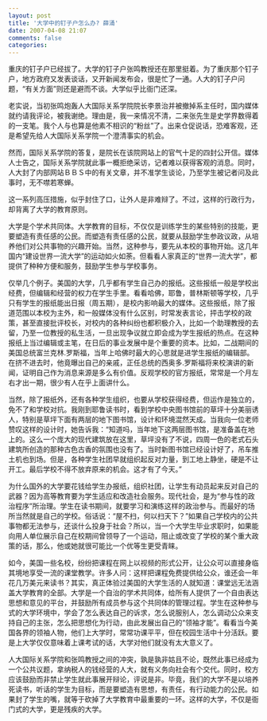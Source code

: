 ```yaml
---
layout: post
title: '大学中的钉子户怎么办? 薛涌'
date: 2007-04-08 21:07
comments: false
categories: 
---
```

    

重庆的钉子户已经拔了。大学的钉子户张鸣教授还在那里挺着。为了重庆那个钉子户，地方政府又发表谈话，又开新闻发布会，很是忙了一通。人大的钉子户问题，“有关方面”则还是避而不谈。大学似乎比衙门还深。

老实说，当初张鸣炮轰人大国际关系学院院长李景治并被撤掉系主任时，国内媒体就约请我评论，被我谢绝。理由是，我一来情况不清，二来张先生是史学界数得着的一支笔。我个人与也算是他素不相识的“粉丝”了。出来仓促说话，恐难客观，还是希望先给人大国际关系学院一个澄清事实的机会。

然而，国际关系学院的答复，是院长在该院网站上的官气十足的四封公开信。媒体人士告之，国际关系学院就此事一概拒绝采访，记者难以获得客观的消息。同时，人大封了内部网站ＢＢＳ中的有关文章，并不准学生谈论，乃至学生被记者问及此事时，无不噤若寒蝉。

这一系列高压措施，似乎封住了口，让外人是非难辩了。不过，这样的行政行为，却背离了大学的教育原则。

大学是个学术共同体。大学教育的目标，不仅仅是训练学生的某些特别的技能，更要塑造有责任感的公民。而塑造有责任感的公民，就要从鼓励学生参政议政，从培养他们对公共事物的兴趣开始。当然，这种参与，要先从本校的事物开始。这几年国内“建设世界一流大学”的运动如火如荼。但看看人家真正的“世界一流大学”，都提供了种种方便和服务，鼓励学生参与学校事务。

仅举几个例子。美国的大学，几乎都有学生自己办的报纸。这些报纸一般是学校出经费，但编辑和经营的权力在学生手里。看看哈佛，耶鲁，普林斯顿等学校，几乎只有学生的报纸能出日报（周五期），是校内影响最大的媒体。这些报纸，除了报道范围以本校为主外，和一般媒体没有什么区别，时常发表言论，抨击学校的政策，甚至直接批评校长，对校内的各种纠纷也都积极介入，比如一个助理教授的去留，乃至一位教授的私生活，一旦出现争议就立即会成为学生报纸的热点。在这种报纸上当过编辑或主笔，在日后的事业发展中是个重要的资本。比如，二战期间的美国总统富兰克林.罗斯福，当年上哈佛时最大的心思就是进学生报纸的编辑部。在挤不进去时，他竟曝出自己的亲戚，正任总统的西奥多.罗斯福将来校演讲的新闻，证明自己作为消息来源是多么有价值。反观学校的官方报纸，常常是一个月左右才出一期，很少有人在乎上面讲什么。

当然，除了报纸外，还有各种学生组织，也要从学校获得经费，但运作是独立的，免不了和学校对抗。我刚到耶鲁读书时，看到学校中央图书馆前的草坪十分美丽诱人，特别是草坪下面有两层的地下图书馆，设计和环境混然天成。当我向一位老师赞叹这样的设计时，她告诉我：“知道吗，当年地下这两层图书馆，是准备盖在地上的。这么一个庞大的现代建筑放在这里，草坪没有了不说，四周一色的老式石头建筑所创造的那种古色古香的氛围也没有了。当时新图书馆已经设计好了，吊车推土机也到场。但是，各种学生社团早就组织起反对力量，到工地上静坐，硬是不让开工。最后学校不得不放弃原来的机会。这才有了今天。”

为什么国外的大学要花钱给学生办报纸，组织社团，让学生有动员起来反对自己的武器？因为高等教育要为学生适应和改造社会服务。现代社会，是为“参与性的政治程序”所治理。学生在读书期间，就要学习和演练这样的政治参与。而最好的场所当然就是自己的学校。俗话说：“屋不扫，何以扫天下？”如果自己学校内的公共事物都无法参与，还谈什么投身于社会？所以，当一个大学生毕业求职时，如果能向用人单位展示自己在校期间曾领导了一个运动，阻止或改变了学校的某个重大政策的话，那么，他或她就很可能比一个优等生更受青睐。

如今，美国一些名校，纷纷把课程在网上以视频的形式公开，让公众可以直接身临其境地享受一流的课堂教学。许多人问：这样把课程免费提供给公众，谁还会一年花几万美元来读书？其实，真正体验过美国的大学生活的人就知道：课堂远无法涵盖大学教育的全部。大学是一个自治的学术共同体，给所有人提供了一个自由表达思想和意见的平台，并鼓励所有成员参与这个共同体的管理过程。学生在这种参与式的大学环境中，学会了怎么表达自己的诉求，怎么说服别人，怎么调动公众来支持自己的主张，怎么把思想化为行动，由此发展出自己的“领袖才能”。看看当今美国各界的领袖人物，他们上大学时，常常功课平平，但在校园生活中十分活跃。要是上大学仅仅意味着上课考试的话，大学对他们就没有太大意义了。

人大国际关系学院和张鸣教授之间的冲突，孰是孰非姑且不论，既然此事已经成为一个公共议题，拿纳税人的钱经营的人大，就有义务向社会有个交代。同时，校方应该鼓励而非禁止学生就此事展开辩论，评说是非。毕竟，我们的大学不是以培养死读书，听话的学生为目标，而是要塑造有思想，有责任，有行动能力的公民。如果封了学生的嘴，就等于砍掉了大学教育中最重要的一环。这样的大学，不仅是衙门式的大学，更是残疾的大学。

